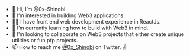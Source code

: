 - 👋 Hi, I’m @0x-Shinobi
- 👀 I’m interested in building Web3 applications.
- 👨‍💻 I have front end web development experience in ReactJs.
- 🌱 I’m currently learning how to build with Web3 in mind.
- 💞️ I’m looking to collaborate on Web3 projects that either create unique utilities or fun pfp projects.
- 📫 How to reach me [@0x_Shinobi](https://twitter.com/0x_shinobi/) on Twitter. ✌️

<!---
0x-Shinobi/0x-Shinobi is a ✨ special ✨ repository because its `README.md` (this file) appears on your GitHub profile.
You can click the Preview link to take a look at your changes.
--->
